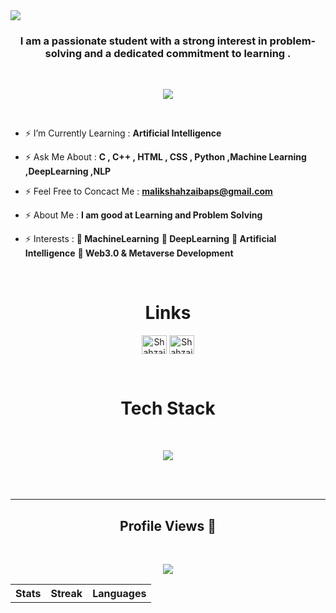 <img src="Blue and White Architect LinkedIn Banner (1).png">
<!-- <h1 align="center">Hi <img src='https://qpluspicture.oss-cn-beijing.aliyuncs.com/6LjjQA/Hi.gif' alt='Hi' width="24"/>, I am Ghulam Ahmad</h1> -->
<br>
<h3 align="center">I am a passionate student with a strong interest in problem-solving and a dedicated commitment to learning .</h3>
<br>
<p align="center">
          <a href="https://github.com/hydraphyzer"><img src="https://readme-typing-svg.herokuapp.com?font=&duration=2000&color=F9FF33&background=22CC3300&center=true&vCenter=true&width=500&lines=DSA+%7C+OOP+%7C+C%2B%2B+%7C+C+|;HTML+%7C+CSS+%7C+Python+|;|Artificial+Inelligence+|;Inetersted+to+Learn+New+Stacks"](https://git.io/typing-svg)></a>
</p>
<br>

- ⚡ I’m Currently Learning : **Artificial Intelligence**

- ⚡ Ask Me About : **C , C++ , HTML , CSS , Python ,Machine Learning ,DeepLearning ,NLP**

- ⚡ Feel Free to Concact Me : **malikshahzaibaps@gmail.com**

- ⚡ About Me : **I am good at Learning and Problem Solving**

- ⚡ Interests : **🎯 MachineLearning** <bd>**🎯 DeepLearning**<bd> **🎯 Artificial Intelligence** <bd> **🎯 Web3.0 & Metaverse Development**
<br>
<h1 align = "center">Links</h1>
<p align="center">
<a href="https://www.linkedin.com/in/shahzaib-haider-3b360a256/" target="blank"><img align="center" src="https://raw.githubusercontent.com/rahuldkjain/github-profile-readme-generator/master/src/images/icons/Social/linked-in-alt.svg" alt="Shahzaib Haider" height="30" width="40" /></a>
<a href="https://www.instagram.com/shah.zaib.haider/" target="blank"><img align="center" src="https://raw.githubusercontent.com/rahuldkjain/github-profile-readme-generator/master/src/images/icons/Social/instagram.svg" alt="Shahzaib Haider" height="30" width="40" /></a>
</p>
<br>
</p>
<h1 align="center"> Tech Stack</h1><br>
<p align="center">
  <a href="https://skillicons.dev">
    <img src="https://skillicons.dev/icons?i=html,css,c,cpp,git,github,py,ts,js,nodejs" />
  </a>
</p>
<br>
<table>
  <tr>
    <th>Stats</th>
    <th>Streak</th>
    <th>Languages</th>
  </tr>
   <br>
<hr>
<h2 align = "center">Profile Views 👀</h2> 
<br> 
<p align = "center">
<img src="https://profile-counter.glitch.me/ShahzaibHaider0/count.svg" />
</p>
</p>
